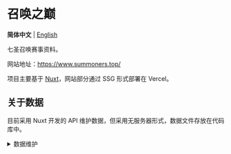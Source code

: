 # 召唤之巅

<p>
<b>简体中文</b> | <a href="https://github.com/gjfleo/summoners-summit/blob/main/README.en.md">English</a>
</p>

七圣召唤赛事资料。

网站地址：https://www.summoners.top/

项目主要基于 [Nuxt](https://nuxt.com/)，网站部分通过 SSG 形式部署在 Vercel。

## 关于数据

目前采用 Nuxt 开发的 API 维护数据，但采用无服务器形式，数据文件存放在代码库中。

<details><summary>数据维护</summary>

### 1. 将代码库克隆到本地

注意项目当前使用 `v3` 分支。

### 2. 安装依赖，并在本地启动项目

需要环境：Node.js 20+，pnpm

```bash
pnpm i && pnpm dev
```

### 3. 在浏览器中操作数据，相应的本地数据文件将更新

项目默认运行于 `http://localhost:3000`，本地运行时右上角可进入管理模式。

### 4. 提交变更的数据文件到代码库

推荐使用 Git 工具，也可使用本地页面上右上角的按钮。

参考 Git 命令：

```bash
git add server/data
git commit -m "data"
git push
```

</details>

